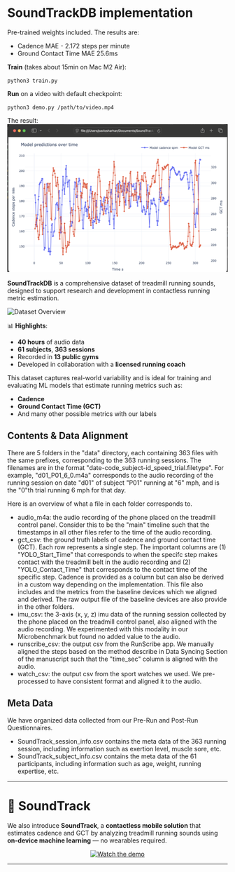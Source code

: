 #  SoundTrackDB implementation
Pre-trained weights included. The results are:<br>
- Cadence MAE - 2.172 steps per minute<br>
- Ground Contact Time MAE 25.6ms<br>

<b>Train</b> (takes about 15min on Mac M2 Air):

```
python3 train.py
```

<b>Run</b> on a video with default checkpoint:
```
python3 demo.py /path/to/video.mp4
```
The result:
![](./images/SoundTrackPlot.png)




**SoundTrackDB** is a comprehensive dataset of treadmill running sounds, designed to support research and development in contactless running metric estimation.  

![Dataset Overview](./images/DB.png)

📊 **Highlights**:
- **40 hours** of audio data  
- **61 subjects**, **363 sessions**  
- Recorded in **13 public gyms**  
- Developed in collaboration with a **licensed running coach**

This dataset captures real-world variability and is ideal for training and evaluating ML models that estimate running metrics such as:
- **Cadence**
- **Ground Contact Time (GCT)**
- And many other possible metrics with our labels

## Contents & Data Alignment

There are 5 folders in the "data" directory, each containing 363 files with the same prefixes, corresponding to the 363 running sessions. The filenames are in the format "date-code_subject-id_speed_trial.filetype". For example, "d01_P01_6_0.m4a" corresponds to the audio recording of the running session on date "d01" of subject "P01" running at "6" mph, and is the "0"th trial running 6 mph for that day.

Here is an overview of what a file in each folder corresponds to.

- audio_m4a: the audio recording of the phone placed on the treadmill control panel. Consider this to be the "main" timeline such that the timestamps in all other files refer to the time of the audio recording.
- gct_csv: the ground truth labels of cadence and ground contact time (GCT). Each row represents a single step. The important columns are (1) "YOLO_Start_Time" that corresponds to when the specifc step makes contact with the treadmill belt in the audio recording and (2) "YOLO_Contact_Time" that corresponds to the contact time of the specific step. Cadence is provided as a column but can also be derived in a custom way depending on the implementation. This file also includes and the metrics from the baseline devices which we aligned and derived. The raw output file of the baseline devices are also provide in the other folders.
- imu_csv: the 3-axis (x, y, z) imu data of the running session collected by the phone placed on the treadmill control panel, also aligned with the audio recording. We experimented with this modality in our Microbenchmark but found no added value to the audio.
- runscribe_csv: the output csv from the RunScribe app. We manually aligned the steps based on the method describe in Data Syncing Section of the manuscript such that the "time_sec" column is aligned with the audio.
- watch_csv: the output csv from the sport watches we used. We pre-processed to have consistent format and aligned it to the audio.

## Meta Data

We have organized data collected from our Pre-Run and Post-Run Questionnaires.

- SoundTrack_session_info.csv contains the meta data of the 363 running session, including information such as exertion level, muscle sore, etc.
- SoundTrack_subject_info.csv contains the meta data of the 61 participants, including information such as age, weight, running expertise, etc.

---

# 📱 SoundTrack

We also introduce **SoundTrack**, a **contactless mobile solution** that estimates cadence and GCT by analyzing treadmill running sounds using **on-device machine learning** — no wearables required.

<p align="center">
  <a href="https://drive.google.com/file/d/1r_mB1uSDz3mM4MPNEJ8hgf9vrZ9a4pme/view?usp=drive_link" target="_blank">
    <img src="https://img.shields.io/badge/Watch-Demo-blue?logo=google-drive" alt="Watch the demo" />
  </a>
</p>

---
